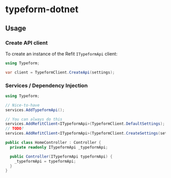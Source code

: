 # typeform-dotnet

## Usage

### Create API client

To create an instance of the Refit `ITypeformApi` client:

```c#
using Typeform;

var client = TypeformClient.CreateApi(settings);
```

### Services / Dependency Injection

```c#
using Typeform;

// Nice-to-have
services.AddTypeformApi();

// You can always do this
services.AddRefitClient<ITypeformApi>(TypeformClient.DefaultSettings);
// TODO?
services.AddRefitClient<ITypeformApi>(TypeformClient.CreateSettings(settings));

public class HomeController : Controller {
  private readonly ITypeformApi _typeformApi;

  public Controller(ITypeformApi typeformApi) {
    _typeformApi = typeformApi;
  }
}
```